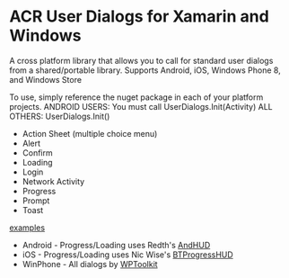 ﻿ACR User Dialogs for Xamarin and Windows
=========================================

A cross platform library that allows you to call for standard user dialogs from a shared/portable library.
Supports Android, iOS, Windows Phone 8, and Windows Store  

To use, simply reference the nuget package in each of your platform projects.
ANDROID USERS: You must call UserDialogs.Init(Activity)
ALL OTHERS: UserDialogs.Init()

* Action Sheet (multiple choice menu)
* Alert
* Confirm
* Loading
* Login
* Network Activity
* Progress
* Prompt
* Toast

[examples](https://github.com/aritchie/acr-xamarin-forms/blob/master/Samples/Samples/ViewModels/UserDialogViewModel.cs)

* Android - Progress/Loading uses Redth's [AndHUD](https://github.com/Redth/AndHUD)
* iOS - Progress/Loading uses Nic Wise's [BTProgressHUD](https://github.com/nicwise/BTProgressHUD)
* WinPhone - All dialogs by [WPToolkit](http://coding4fun.codeplex.com/) 